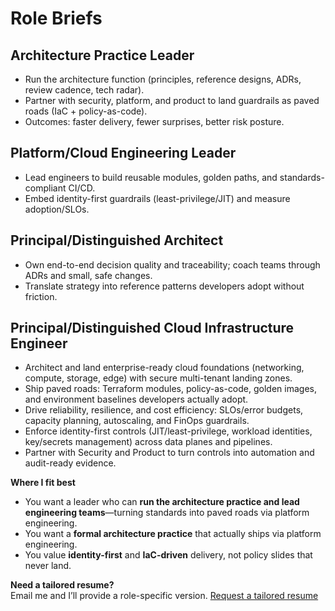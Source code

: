 # Role Briefs

## Architecture Practice Leader
- Run the architecture function (principles, reference designs, ADRs, review cadence, tech radar).
- Partner with security, platform, and product to land guardrails as paved roads (IaC + policy-as-code).
- Outcomes: faster delivery, fewer surprises, better risk posture.

## Platform/Cloud Engineering Leader
- Lead engineers to build reusable modules, golden paths, and standards-compliant CI/CD.
- Embed identity-first guardrails (least-privilege/JIT) and measure adoption/SLOs.

## Principal/Distinguished Architect
- Own end-to-end decision quality and traceability; coach teams through ADRs and small, safe changes.
- Translate strategy into reference patterns developers adopt without friction.

## Principal/Distinguished Cloud Infrastructure Engineer
- Architect and land enterprise-ready cloud foundations (networking, compute, storage, edge) with secure multi-tenant landing zones.
- Ship paved roads: Terraform modules, policy-as-code, golden images, and environment baselines developers actually adopt.
- Drive reliability, resilience, and cost efficiency: SLOs/error budgets, capacity planning, autoscaling, and FinOps guardrails.
- Enforce identity-first controls (JIT/least-privilege, workload identities, key/secrets management) across data planes and pipelines.
- Partner with Security and Product to turn controls into automation and audit-ready evidence.


**Where I fit best**
- You want a leader who can **run the architecture practice and lead engineering teams**—turning standards into paved roads via platform engineering.
- You want a **formal architecture practice** that actually ships via platform engineering.
- You value **identity-first** and **IaC-driven** delivery, not policy slides that never land.

**Need a tailored resume?**  
Email me and I’ll provide a role-specific version. [Request a tailored resume](mailto:patrick@murphyp.com?subject=Resume%20request%20from%20GitHub&body=Please%20include%20the%20JD%20or%20link%20here%3A%20)
